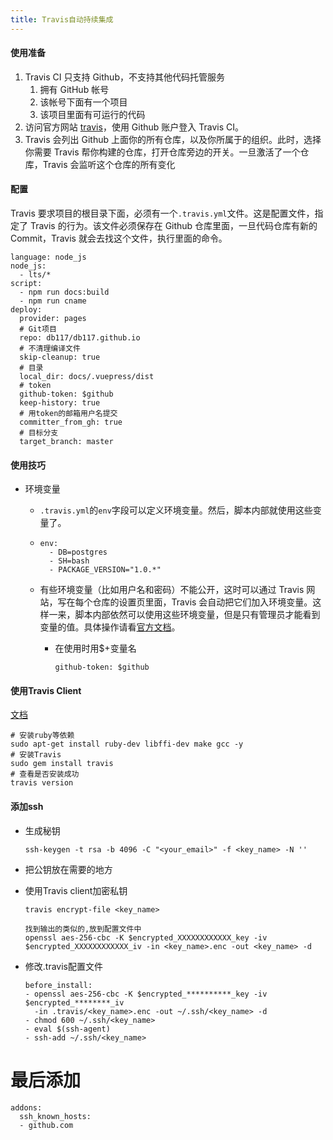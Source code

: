 ```yaml
---
title: Travis自动持续集成
---
```


#### 使用准备

1. Travis CI 只支持 Github，不支持其他代码托管服务
   1. 拥有 GitHub 帐号
   2. 该帐号下面有一个项目
   3. 该项目里面有可运行的代码
2. 访问官方网站 [travis](https://travis-ci.org/)，使用 Github 账户登入 Travis CI。
3. Travis 会列出 Github 上面你的所有仓库，以及你所属于的组织。此时，选择你需要 Travis 帮你构建的仓库，打开仓库旁边的开关。一旦激活了一个仓库，Travis 会监听这个仓库的所有变化



#### 配置

Travis 要求项目的根目录下面，必须有一个`.travis.yml`文件。这是配置文件，指定了 Travis 的行为。该文件必须保存在 Github 仓库里面，一旦代码仓库有新的 Commit，Travis 就会去找这个文件，执行里面的命令。

```
language: node_js
node_js:
  - lts/*
script:
  - npm run docs:build
  - npm run cname
deploy:
  provider: pages
  # Git项目
  repo: db117/db117.github.io
  # 不清理编译文件
  skip-cleanup: true
  # 目录
  local_dir: docs/.vuepress/dist
  # token
  github-token: $github
  keep-history: true
  # 用token的邮箱用户名提交
  committer_from_gh: true
  # 目标分支
  target_branch: master
```

#### 使用技巧

- 环境变量

  - `.travis.yml`的`env`字段可以定义环境变量。然后，脚本内部就使用这些变量了。

  - ```
    env:
      - DB=postgres
      - SH=bash
      - PACKAGE_VERSION="1.0.*"
    ```

  - 有些环境变量（比如用户名和密码）不能公开，这时可以通过 Travis 网站，写在每个仓库的设置页里面，Travis 会自动把它们加入环境变量。这样一来，脚本内部依然可以使用这些环境变量，但是只有管理员才能看到变量的值。具体操作请看[官方文档](https://docs.travis-ci.com/user/environment-variables)。

    - 在使用时用$+变量名

      ```
      github-token: $github
      ```


#### 使用Travis Client

[文档](https://github.com/travis-ci/travis.rb)

```
# 安装ruby等依赖
sudo apt-get install ruby-dev libffi-dev make gcc -y
# 安装Travis
sudo gem install travis
# 查看是否安装成功
travis version
```



#### 添加ssh

- 生成秘钥

    ```
    ssh-keygen -t rsa -b 4096 -C "<your_email>" -f <key_name> -N ''
    ```

- 把公钥放在需要的地方

- 使用Travis client加密私钥

  ```
  travis encrypt-file <key_name>
  
  找到输出的类似的,放到配置文件中
  openssl aes-256-cbc -K $encrypted_XXXXXXXXXXXX_key -iv     $encrypted_XXXXXXXXXXXX_iv -in <key_name>.enc -out <key_name> -d
  ```
  
- 修改.travis配置文件

  ```
  before_install:
  - openssl aes-256-cbc -K $encrypted_**********_key -iv $encrypted_********_iv
    -in .travis/<key_name>.enc -out ~/.ssh/<key_name> -d
  - chmod 600 ~/.ssh/<key_name>
  - eval $(ssh-agent)
  - ssh-add ~/.ssh/<key_name>
  ```
# 最后添加
  ```
  addons:
    ssh_known_hosts:
    - github.com  
  ```
